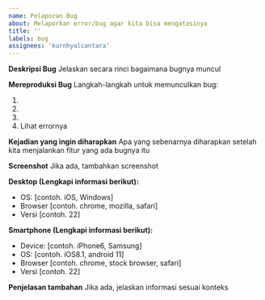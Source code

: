 ```yaml
---
name: Pelaporan Bug
about: Melaporkan error/bug agar kita bisa mengatasinya
title: ''
labels: bug
assignees: 'kurnhyalcantara'
---
```


**Deskripsi Bug**
Jelaskan secara rinci bagaimana bugnya muncul

**Mereproduksi Bug**
Langkah-langkah untuk memunculkan bug:

1.
2.
3.
4. Lihat errornya

**Kejadian yang ingin diharapkan**
Apa yang sebenarnya diharapkan setelah kita menjalankan fitur yang ada bugnya itu

**Screenshot**
Jika ada, tambahkan screenshot

**Desktop (Lengkapi informasi berikut):**

- OS: [contoh. iOS, Windows]
- Browser [contoh. chrome, mozilla, safari]
- Versi [contoh. 22]

**Smartphone (Lengkapi informasi berikut):**

- Device: [contoh. iPhone6, Samsung]
- OS: [contoh. iOS8.1, android 11]
- Browser [contoh. chrome, stock browser, safari]
- Versi [contoh. 22]

**Penjelasan tambahan**
Jika ada, jelaskan informasi sesuai konteks
